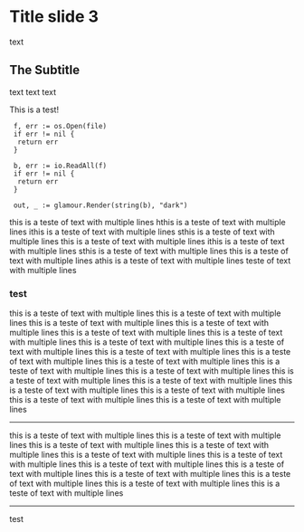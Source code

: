 # Title slide 3

text

## The Subtitle

text text text

This is a test!

```golang
 f, err := os.Open(file)
 if err != nil {
  return err
 }

 b, err := io.ReadAll(f)
 if err != nil {
  return err
 }

 out, _ := glamour.Render(string(b), "dark")
```

this is a teste of text with multiple lines hthis is a teste of text with multiple lines ithis is a teste of text with multiple lines sthis is a teste of text with multiple lines  this is a teste of text with multiple lines ithis is a teste of text with multiple lines sthis is a teste of text with multiple lines  this is a teste of text with multiple lines athis is a teste of text with multiple lines  teste of text with multiple lines

### test

this is a teste of text with multiple lines this is a teste of text with multiple lines this is a teste of text with multiple lines this is a teste of text with multiple lines this is a teste of text with multiple lines this is a teste of text with multiple lines this is a teste of text with multiple lines this is a teste of text with multiple lines this is a teste of text with multiple lines this is a teste of text with multiple lines this is a teste of text with multiple lines this is a teste of text with multiple lines this is a teste of text with multiple lines this is a teste of text with multiple lines this is a teste of text with multiple lines this is a teste of text with multiple lines this is a teste of text with multiple lines this is a teste of text with multiple lines this is a teste of text with multiple lines

---

this is a teste of text with multiple lines this is a teste of text with multiple lines this is a teste of text with multiple lines this is a teste of text with multiple lines this is a teste of text with multiple lines this is a teste of text with multiple lines this is a teste of text with multiple lines this is a teste of text with multiple lines this is a teste of text with multiple lines this is a teste of text with multiple lines this is a teste of text with multiple lines this is a teste of text with multiple lines

---

test
